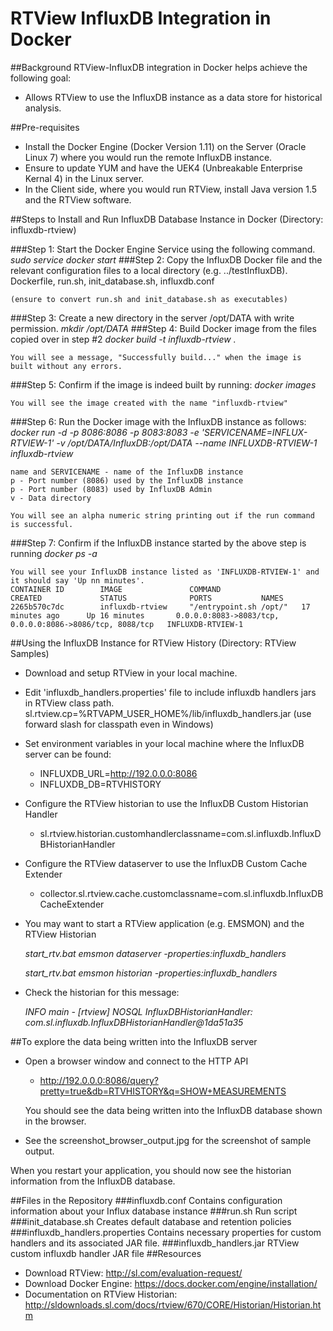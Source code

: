 # RTView InfluxDB Integration in Docker

##Background
RTView-InfluxDB integration in Docker helps achieve the following goal: 
* Allows RTView to use the InfluxDB instance as a data store for historical analysis. 

##Pre-requisites
* Install the Docker Engine (Docker Version 1.11) on the Server (Oracle Linux 7) where you would run the remote InfluxDB instance. 
* Ensure to update YUM and have the UEK4 (Unbreakable Enterprise Kernal 4) in the Linux server. 
* In the Client side, where you would run RTView, install Java version 1.5 and the RTView software. 

##Steps to Install and Run InfluxDB Database Instance in Docker
(Directory: influxdb-rtview)

###Step 1: Start the Docker Engine Service using the following command. 
*sudo service docker start*
###Step 2: Copy the InfluxDB Docker file and the relevant configuration files to a local directory (e.g. ../testInfluxDB).
	Dockerfile, run.sh, init_database.sh, influxdb.conf
	
	(ensure to convert run.sh and init_database.sh as executables)
###Step 3: Create a new directory in the server /opt/DATA with write permission. 
*mkdir /opt/DATA*
###Step 4: Build Docker image from the files copied over in step #2
*docker build -t influxdb-rtview .*
	
	You will see a message, "Successfully build..." when the image is built without any errors. 
###Step 5: Confirm if the image is indeed built by running: 
*docker images*
	
	You will see the image created with the name "influxdb-rtview"
###Step 6: Run the Docker image with the InfluxDB instance as follows:
*docker run -d -p 8086:8086 -p 8083:8083 -e 'SERVICENAME=INFLUX-RTVIEW-1' -v /opt/DATA/InfluxDB:/opt/DATA --name INFLUXDB-RTVIEW-1 influxdb-rtview*
	
	name and SERVICENAME - name of the InfluxDB instance
	p - Port number (8086) used by the InfluxDB instance
	p - Port number (8083) used by InfluxDB Admin
	v - Data directory
	
	You will see an alpha numeric string printing out if the run command is successful. 
###Step 7: Confirm if the InfluxDB instance started by the above step is running
*docker ps -a*

	You will see your InfluxDB instance listed as 'INFLUXDB-RTVIEW-1' and it should say 'Up nn minutes'. 
	CONTAINER ID        IMAGE               COMMAND                  CREATED             STATUS              PORTS           NAMES 2265b570c7dc        influxdb-rtview     "/entrypoint.sh /opt/"   17 minutes ago      Up 16 minutes       0.0.0.0:8083->8083/tcp, 0.0.0.0:8086->8086/tcp, 8088/tcp   INFLUXDB-RTVIEW-1

##Using the InfluxDB Instance for RTView History 
(Directory: RTView Samples)
* Download and setup RTView in your local machine. 
* Edit 'influxdb_handlers.properties' file to include influxdb handlers jars in RTView class path. 
  sl.rtview.cp=%RTVAPM_USER_HOME%/lib/influxdb_handlers.jar
  (use forward slash for classpath even in Windows)
* Set environment variables in your local machine where the InfluxDB server can be found:
	* INFLUXDB_URL=http://192.0.0.0:8086
	* INFLUXDB_DB=RTVHISTORY
* Configure the RTView historian to use the InfluxDB Custom Historian Handler 
	* sl.rtview.historian.customhandlerclassname=com.sl.influxdb.InfluxDBHistorianHandler
* Configure the RTView dataserver to use the InfluxDB Custom Cache Extender 
	* collector.sl.rtview.cache.customclassname=com.sl.influxdb.InfluxDBCacheExtender

* You may want to start a RTView application (e.g. EMSMON) and the RTView Historian

	*start_rtv.bat emsmon dataserver -properties:influxdb_handlers*
	
	*start_rtv.bat emsmon historian -properties:influxdb_handlers*

* Check the historian for this message:

	*INFO  main - [rtview] NOSQL InfluxDBHistorianHandler: com.sl.influxdb.InfluxDBHistorianHandler@1da51a35*

##To explore the data being written into the InfluxDB server
* Open a browser window and connect to the HTTP API
	* http://192.0.0.0:8086/query?pretty=true&db=RTVHISTORY&q=SHOW+MEASUREMENTS
	
	You should see the data being written into the InfluxDB database shown in the browser. 
* See the screenshot_browser_output.jpg for the screenshot of sample output. 
	
When you restart your application, you should now see the historian information from the InfluxDB database. 

##Files in the Repository
###influxdb.conf
Contains configuration information about your Influx database instance
###run.sh
Run script
###init_database.sh
Creates default database and retention policies
###influxdb_handlers.properties
Contains necessary properties for custom handlers and its associated JAR file. 
###influxdb_handlers.jar
RTView custom influxdb handler JAR file
##Resources
* Download RTView: http://sl.com/evaluation-request/
* Download Docker Engine: https://docs.docker.com/engine/installation/
* Documentation on RTView Historian: http://sldownloads.sl.com/docs/rtview/670/CORE/Historian/Historian.htm
